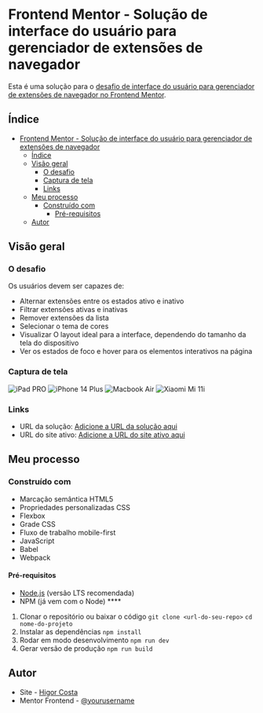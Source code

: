# Frontend Mentor - Solução de interface do usuário para gerenciador de extensões de navegador

Esta é uma solução para o [desafio de interface do usuário para gerenciador de extensões de navegador no Frontend Mentor](https://www.frontendmentor.io/challenges/browser-extension-manager-ui-yNZnOfsMAp).

## Índice

- [Frontend Mentor - Solução de interface do usuário para gerenciador de extensões de navegador](#frontend-mentor---solução-de-interface-do-usuário-para-gerenciador-de-extensões-de-navegador)
  - [Índice](#índice)
  - [Visão geral](#visão-geral)
    - [O desafio](#o-desafio)
    - [Captura de tela](#captura-de-tela)
    - [Links](#links)
  - [Meu processo](#meu-processo)
    - [Construído com](#construído-com)
      - [Pré-requisitos](#pré-requisitos)
  - [Autor](#autor)


## Visão geral

### O desafio

Os usuários devem ser capazes de:

- Alternar extensões entre os estados ativo e inativo
- Filtrar extensões ativas e inativas
- Remover extensões da lista
- Selecionar o tema de cores
- Visualizar O layout ideal para a interface, dependendo do tamanho da tela do dispositivo
- Ver os estados de foco e hover para os elementos interativos na página

### Captura de tela

![iPad PRO](./assets/images/screenshots/iPad-PRO.png)
![iPhone 14 Plus](./assets/images/screenshots/iPhone-14-Plus.png)
![Macbook Air](./assets/images/screenshots/Macbook-Air.png)
![Xiaomi Mi 11i](./assets/images/screenshots/Xiaomi-Mi-11i.png)

### Links

- URL da solução: [Adicione a URL da solução aqui](https://your-solution-url.com)
- URL do site ativo: [Adicione a URL do site ativo aqui](https://your-live-site-url.com)

## Meu processo

### Construído com

- Marcação semântica HTML5
- Propriedades personalizadas CSS
- Flexbox
- Grade CSS
- Fluxo de trabalho mobile-first
- JavaScript
- Babel
- Webpack

#### Pré-requisitos
- [Node.js](https://nodejs.org/) (versão LTS recomendada)  
- NPM (já vem com o Node)  ****

1. Clonar o repositório ou baixar o código
  ```git clone <url-do-seu-repo>```
  ```cd nome-do-projeto```
2. Instalar as dependências
  ```npm install```
3. Rodar em modo desenvolvimento
  ```npm run dev```
4. Gerar versão de produção
  ```npm run build```


## Autor

- Site - [Higor Costa](https://www.your-site.com)
- Mentor Frontend - [@yourusername](https://www.frontendmentor.io/profile/yourusername)
